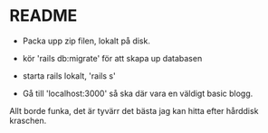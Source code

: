 # README

- Packa upp zip filen, lokalt på disk.

- kör 'rails db:migrate' för att skapa up databasen

- starta rails lokalt, 'rails s'

- Gå till 'localhost:3000' så ska där vara en väldigt basic blogg.

Allt borde funka, det är tyvärr det bästa jag kan hitta efter hårddisk kraschen.
